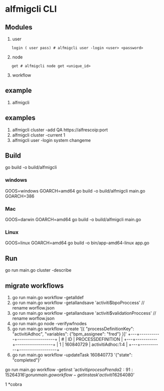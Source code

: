  # alfmigcli CLI

 ## Modules
 1. user
 ``` 
 	login ( user pass) # alfmigcli user -login <user> <password>
```
 2. node
 ```
 	get # alfmigcli node get <unique_id>
```
 3. workflow
 
 ## example 
 1. alfmigcli <module> <action>


## examples
1. alfmigcli cluster -add QA https://alfrescoip:port
2. alfmigcli cluster -current 1
3. alfmigcli user -login system changeme

## Build
go build -o build/alfmigcli

### windows
GOOS=windows GOARCH=amd64 go build -o build/alfmigcli main.go
GOARCH=386
### Mac
GOOS=darwin GOARCH=amd64 go build -o build/alfmigcli main.go
### Linux
GOOS=linux GOARCH=amd64 go build -o bin/app-amd64-linux app.go

## Run 
go run main.go cluster -describe

## migrate workflows
1. go run main.go workflow -getalldef  
2. go run main.go workflow -getallandsave 'activiti$bpoProccess' // rename worflow.json 
2. go run main.go workflow -getallandsave 'activiti$validationProccess' // rename worflow.json 
3. go run main.go node -verifywfnodes
4. go run main.go workflow -create '[{ "processDefinitionKey": "activitiAdhoc", "variables": {"bpm_assignee": "fred"} }]'
+---+-----------+-------------------+
| # |    ID     | PROCESSDEFINITION | 
+---+-----------+-------------------+
| 1 | 160840729 | activitiAdhoc:1:4 |
+---+-----------+-------------------+
5. go run main.go workflow -updateTask 160840773 '{"state": "completed"}'

go run main.go workflow -getinst 'activiti$procesoPrenda2:91:15264316'
go run main.go workflow -getinstask 'activiti$16264080'

1 *cobra